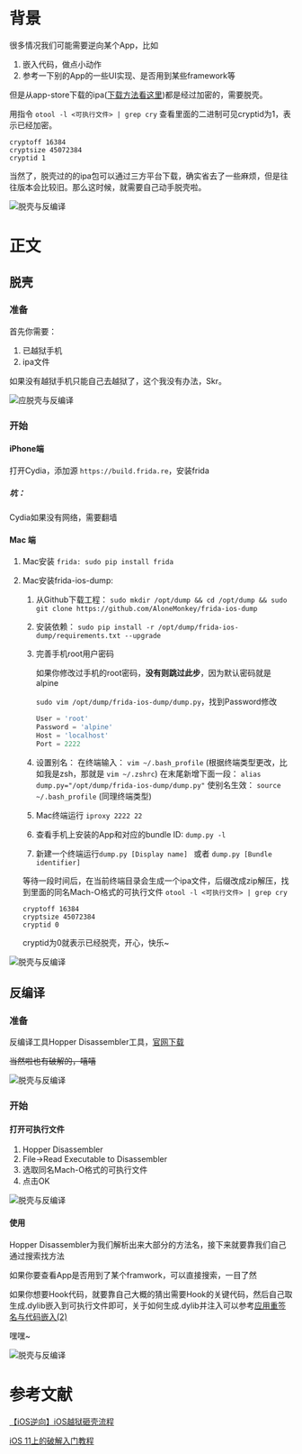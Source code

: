# 背景

很多情况我们可能需要逆向某个App，比如

1. 嵌入代码，做点小动作
2. 参考一下别的App的一些UI实现、是否用到某些framework等

但是从app-store下载的ipa([下载方法看这里](https://www.jianshu.com/p/fdb50d303ad6))都是经过加密的，需要脱壳。

用指令 `otool -l <可执行文件> | grep cry` 查看里面的二进制可见cryptid为1，表示已经加密。

```shell
cryptoff 16384
cryptsize 45072384
cryptid 1
```

当然了，脱壳过的的ipa包可以通过三方平台下载，确实省去了一些麻烦，但是往往版本会比较旧。那么这时候，就需要自己动手脱壳啦。



![脱壳与反编译](https://github.com/JasonMR7/JasonMR7.github.io/raw/master/assets/images/表情包/啊行了行了.gif)



# 正文



## 脱壳

### 准备

首先你需要：

1. 已越狱手机
2. ipa文件

如果没有越狱手机只能自己去越狱了，这个我没有办法，Skr。

![应脱壳与反编译](https://github.com/JasonMR7/JasonMR7.github.io/raw/master/assets/images/表情包/Skr.jpg)

### 开始

#### iPhone端

打开Cydia，添加源 `https://build.frida.re`，安装frida

##### 坑：

Cydia如果没有网络，需要翻墙

#### Mac 端

1. Mac安装 `frida: sudo pip install frida`

2. Mac安装frida-ios-dump:

   1. 从Github下载工程：
      `sudo mkdir /opt/dump && cd /opt/dump && sudo git clone https://github.com/AloneMonkey/frida-ios-dump`

   2. 安装依赖：
      `sudo pip install -r /opt/dump/frida-ios-dump/requirements.txt --upgrade`

   3. 完善手机root用户密码

      如果你修改过手机的root密码，**没有则跳过此步**，因为默认密码就是alpine

       `sudo vim /opt/dump/frida-ios-dump/dump.py`，找到Password修改

      ```python
      User = 'root'
      Password = 'alpine'
      Host = 'localhost'
      Port = 2222
      ```

   4. 设置别名：
      在终端输入：
      `vim ~/.bash_profile` (根据终端类型更改，比如我是zsh，那就是 `vim ~/.zshrc`)
      在末尾新增下面一段：
      `alias dump.py="/opt/dump/frida-ios-dump/dump.py"`
      使别名生效：
      `source ~/.bash_profile` (同理终端类型)

   5. Mac终端运行 `iproxy 2222 22`

   6. 查看手机上安装的App和对应的bundle ID: `dump.py -l`

   7. 新建一个终端运行`dump.py [Display name] ` 或者 `dump.py [Bundle identifier]`

   等待一段时间后，在当前终端目录会生成一个ipa文件，后缀改成zip解压，找到里面的同名Mach-O格式的可执行文件 `otool -l <可执行文件> | grep cry`

   ```shell
   cryptoff 16384
   cryptsize 45072384
   cryptid 0
   ```

   cryptid为0就表示已经脱壳，开心，快乐~

![脱壳与反编译](https://github.com/JasonMR7/JasonMR7.github.io/raw/master/assets/images/表情包/快乐.jpg)



## 反编译

### 准备

反编译工具Hopper Disassembler工具，[官网下载](https://www.hopperapp.com)

~~当然啦也有破解的，嘻嘻~~

![脱壳与反编译](https://github.com/JasonMR7/JasonMR7.github.io/raw/master/assets/images/表情包/否认三连.jpeg)

### 开始

#### 打开可执行文件

1. Hopper Disassembler
2. File->Read Executable to Disassembler
3. 选取同名Mach-O格式的可执行文件
4. 点击OK

![脱壳与反编译](https://github.com/JasonMR7/JasonMR7.github.io/raw/master/assets/images/2019-02-26-脱壳与反编译/HopperDisassembler.png)



#### 使用

Hopper Disassembler为我们解析出来大部分的方法名，接下来就要靠我们自己通过搜索找方法

如果你要查看App是否用到了某个framwork，可以直接搜索，一目了然

如果你想要Hook代码，就要靠自己大概的猜出需要Hook的关键代码，然后自己取生成.dylib嵌入到可执行文件即可，关于如何生成.dylib并注入可以参考[应用重签名与代码嵌入(2)](https://jasonmr7.github.io/2019/01/应用重签名与代码嵌入(2))

嘿嘿~

![脱壳与反编译](https://github.com/JasonMR7/JasonMR7.github.io/raw/master/assets/images/表情包/有趣.jpg)





# 参考文献

[【iOS逆向】iOS越狱砸壳流程](https://blog.csdn.net/freeWayWalker/article/details/80939199)

[iOS 11上的破解入门教程](https://bbs.pediy.com/thread-225282.htm)